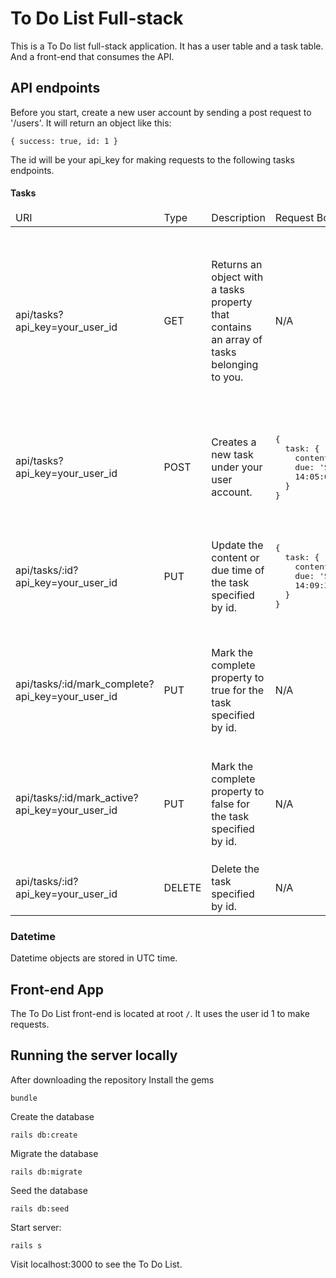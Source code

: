 # To Do List Full-stack

This is a To Do list full-stack application. It has a user table and a task table. And a front-end that consumes the API.

## API endpoints

Before you start, create a new user account by sending a post request to '/users'. It will return an object like this:

```
{ success: true, id: 1 }
```

The id will be your api_key for making requests to the following tasks endpoints.

#### Tasks

<table>
  <thead>
    <tr>
      <td>URI</td>
      <td>Type</td>
      <td>Description</td>
      <td>Request Body</td>
      <td>Sample Response</td>
    </tr>
  </thead>
  <tbody>
    <tr>
      <td>api/tasks?api_key=your_user_id</td>
      <td>GET</td>
      <td>Returns an object with a tasks property that contains an array of tasks belonging to you.</td>
      <td>N/A</td>
      <td>
<pre>{
  tasks: [
    { id: 1,
      content: 'A to do list task',
      complete: 'false',
      due: datetime,
      updated_at: datetime,
      created_at: datetime
    },
    { id: 2,
      content: 'Another to do list task',
      complete: 'true',
      due: datetime,
      updated_at: datetime,
      created_at: datetime
    },
  ]
}</pre>
      </td>
    </tr>
    <tr>
      <td>api/tasks?api_key=your_user_id</td>
      <td>POST</td>
      <td>Creates a new task under your user account.</td>
      <td>
<pre>{
  task: {
    content: 'This is a task',
    due: 'Sat Oct 21 2017
    14:05:00 GMT+0800 (HKT)'
  }
}
</pre>
      </td>
      <td>
<pre>{
  task: {
    id: 1,
    content: 'This is a task',
    complete: 'false',
    due: '2017-10-21T06:01:02.000Z',
    created_at: '2017-10-21T06:00:07.065Z'
  }
}</pre>
      </td>
    </tr>
    <tr>
    <td>api/tasks/:id?api_key=your_user_id</td>
    <td>PUT</td>
    <td>Update the content or due time of the task specified by id.</td>
    <td>
<pre>{
  task: {
    content: 'This is not a task',
    due: 'Sat Oct 21 2017
    14:09:38 GMT+0800 (HKT)',
  }
}</pre>
    </td>
    <td>
<pre>{
  task: {
    id: 1,
    content: 'This is not a task',
    complete: 'true',
    due: '2017-10-21T06:09:38.000Z',
    created_at: '2017-10-21T06:00:07.065Z',
    updated_at: '2017-10-21T06:09:54.730Z'
  }
}</pre>
      </td>
    </tr>
    <tr>
      <td>api/tasks/:id/mark_complete?api_key=your_user_id</td>
      <td>PUT</td>
      <td>Mark the complete property to true for the task specified by id.</td>
      <td>N/A
      </td>
      <td>
<pre>{
  task: {
    id: 1,
    content: 'This is a task',
    complete: 'true',
    due: datetime,
    created_at: DateObject,
    updated_at: DateObject
  }
}</pre>
      </td>
    </tr>
    <tr>
      <td>api/tasks/:id/mark_active?api_key=your_user_id</td>
      <td>PUT</td>
      <td>Mark the complete property to false for the task specified by id.</td>
      <td>N/A
      </td>
      <td>
<pre>{
  task: {
    id: 1,
    content: 'This is a task',
    complete: 'false',
    due: datetime,
    created_at: DateObject,
    updated_at: DateObject
  }
}</pre>
      </td>
    </tr>
    <tr>
      <td>api/tasks/:id?api_key=your_user_id</td>
      <td>DELETE</td>
      <td>Delete the task specified by id.</td>
      <td>N/A
      </td>
      <td>
<pre>{
  success: true
}</pre>
      </td>
    </tr>
  </tbody>
</table>

### Datetime
Datetime objects are stored in UTC time.

## Front-end App

The To Do List front-end is located at root `/`. It uses the user id 1 to make requests.

## Running the server locally

After downloading the repository
Install the gems

```
bundle
```

Create the database

```
rails db:create
```

Migrate the database

```
rails db:migrate
```

Seed the database

```
rails db:seed
```

Start server:

```
rails s
```

Visit localhost:3000 to see the To Do List.
